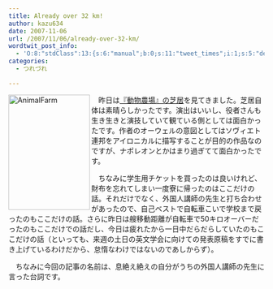 ```yaml
---
title: Already over 32 km!
author: kazu634
date: 2007-11-06
url: /2007/11/06/already-over-32-km/
wordtwit_post_info:
  - 'O:8:"stdClass":13:{s:6:"manual";b:0;s:11:"tweet_times";i:1;s:5:"delay";i:0;s:7:"enabled";i:1;s:10:"separation";s:2:"60";s:7:"version";s:3:"3.7";s:14:"tweet_template";b:0;s:6:"status";i:2;s:6:"result";a:0:{}s:13:"tweet_counter";i:2;s:13:"tweet_log_ids";a:1:{i:0;i:3289;}s:9:"hash_tags";a:0:{}s:8:"accounts";a:1:{i:0;s:7:"kazu634";}}'
categories:
  - つれづれ

---
```

<div class="section">
<p>
<a href="http://image.blog.livedoor.jp/simoom634/imgs/c/f/cf476ebf.jpg" onclick="__gaTracker('send', 'event', 'outbound-article', 'http://image.blog.livedoor.jp/simoom634/imgs/c/f/cf476ebf.jpg', '');" target="_blank"><img width="160" align="left" alt="AnimalFarm" src="http://image.blog.livedoor.jp/simoom634/imgs/c/f/cf476ebf-s.jpg" class="pict" height="227" border="0" /></a>
</p>
  
<p>
    　昨日は<a href="http://www.stageplay.jp/jp/performances/2007_autumn_animalfarm/index.cfm" onclick="__gaTracker('send', 'event', 'outbound-article', 'http://www.stageplay.jp/jp/performances/2007_autumn_animalfarm/index.cfm', '『動物農場』の芝居');" target="_blank">『動物農場』の芝居</a>を見てきました。芝居自体は素晴らしかったです。演出はいいし、役者さんも生き生きと演技していて観ている側としては面白かったです。作者のオーウェルの意図としてはソヴィエト連邦をアイロニカルに描写することが目的の作品なのですが、ナポレオンとかはまり過ぎてて面白かったです。
</p>
  
<p>
    　ちなみに学生用チケットを買ったのは良いけれど、財布を忘れてしまい一度寮に帰ったのはここだけの話。それだけでなく、外国人講師の先生と打ち合わせがあったので、自己ベストで自転車こいで学校まで戻ったのもここだけの話。さらに昨日は艘移動距離が自転車で50キロオーバーだったのもここだけでの話だし、今日は疲れたから一日中だらだらしていたのもここだけの話（といっても、来週の土日の英文学会に向けての発表原稿をすでに書き上げているわけだから、怠惰なわけではないのであしからず）。
</p>
  
<p>
    　ちなみに今回の記事の名前は、息絶え絶えの自分がうちの外国人講師の先生に言った台詞です。
</p>
</div>